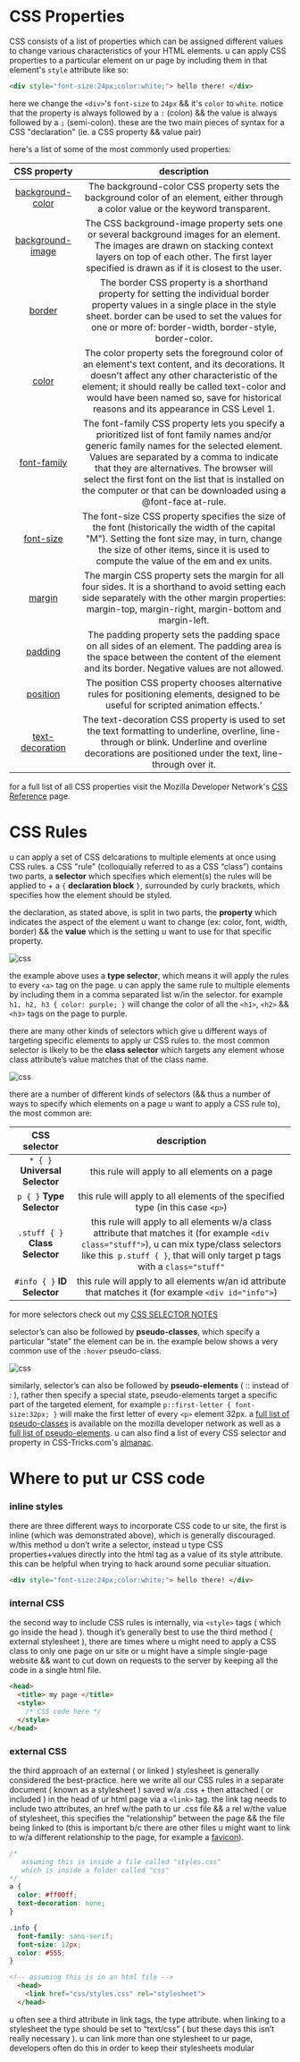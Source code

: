 
# CSS Properties

CSS consists of a list of properties which can be assigned different values to change various characteristics of your HTML elements. u can apply CSS properties to a particular element on ur page by including them in that element's `style` attribute like so:

```html
<div style="font-size:24px;color:white;"> hello there! </div>
```

here we change the `<div>`'s `font-size` to `24px` && it's `color` to `white`. notice that the property is always followed by a `:` (colon) && the value is always followed by a `;` (semi-colon). these are the two main pieces of syntax for a CSS "declaration" (ie. a CSS property && value pair)


here's a list of some of the most commonly used properties:

| CSS property | description |
|:---:|:---:|
| [background-color](https://developer.mozilla.org/en-US/docs/Web/CSS/background-color) |The background-color CSS property sets the background color of an element, either through a color value or the keyword transparent.|
| [background-image](https://developer.mozilla.org/en-US/docs/Web/CSS/background-image) |The CSS background-image property sets one or several background images for an element. The images are drawn on stacking context layers on top of each other. The first layer specified is drawn as if it is closest to the user.|
| [border](https://developer.mozilla.org/en-US/docs/Web/CSS/border) |The border CSS property is a shorthand property for setting the individual border property values in a single place in the style sheet. border can be used to set the values for one or more of: border-width, border-style, border-color.|
| [color](https://developer.mozilla.org/en-US/docs/Web/CSS/color) |The color property sets the foreground color of an element's text content, and its decorations. It doesn't affect any other characteristic of the element; it should really be called text-color and would have been named so, save for historical reasons and its appearance in CSS Level 1.|
| [font-family](https://developer.mozilla.org/en-US/docs/Web/CSS/font-family) |The font-family CSS property lets you specify a prioritized list of font family names and/or generic family names for the selected element. Values are separated by a comma to indicate that they are alternatives. The browser will select the first font on the list that is installed on the computer or that can be downloaded using a @font-face at-rule.|
| [font-size](https://developer.mozilla.org/en-US/docs/Web/CSS/font-size) |The font-size CSS property specifies the size of the font (historically the width of the capital "M"). Setting the font size may, in turn, change the size of other items, since it is used to compute the value of the em and ex <length> units.|
| [margin](https://developer.mozilla.org/en-US/docs/Web/CSS/margin) |The margin CSS property sets the margin for all four sides. It is a shorthand to avoid setting each side separately with the other margin properties: margin-top, margin-right, margin-bottom and margin-left.|
| [padding](https://developer.mozilla.org/en-US/docs/Web/CSS/padding) |The padding property sets the padding space on all sides of an element. The padding area is the space between the content of the element and its border. Negative values are not allowed.|
| [position](https://developer.mozilla.org/en-US/docs/Web/CSS/position) |The position CSS property chooses alternative rules for positioning elements, designed to be useful for scripted animation effects.'|
| [text-decoration](https://developer.mozilla.org/en-US/docs/Web/CSS/text-decoration) |The text-decoration CSS property is used to set the text formatting to underline, overline, line-through or blink. Underline and overline decorations are positioned under the text, line-through over it.|

for a full list of all CSS properties visit the Mozilla Developer Network's [CSS Reference](https://developer.mozilla.org/en-US/docs/Web/CSS/Reference) page.


# CSS Rules

u can apply a set of CSS delcarations to multiple elements at once using CSS rules. a CSS "rule" (colloquially referred to as a CSS “class”) contains two parts, a **selector** which specifies which element(s) the rules will be applied to + a `{` **declaration block** `}`, surrounded by curly brackets, which specifies how the element should be styled.

the declaration, as stated above, is split in two parts, the **property** which indicates the aspect of the element u want to change (ex: color, font, width, border) && the **value** which is the setting u want to use for that specific property.


![css](images/cssrule.png)

the example above uses a **type selector**, which means it will apply the rules to every `<a>` tag on the page. u can apply the same rule to multiple elements by including them in a comma separated list w/in the selector. for example `h1, h2, h3 { color: purple; }` will change the color of all the `<h1>`, `<h2>` && `<h3>` tags on the page to purple.

there are many other kinds of selectors which give u different ways of targeting specific elements to apply ur CSS rules to. the most common selector is likely to be the **class selector** which targets any element whose class attribute’s value matches that of the class name.

![css](images/cssrule2.png)

there are a number of different kinds of selectors (&& thus a number of ways to specify which elements on a page u want to apply a CSS rule to), the most common are:

| CSS selector | description |
|:---:|:---:|
|`* { }` **Universal Selector**|this rule will apply to all elements on a page|
|`p { }` **Type Selector**|this rule will apply to all elements of the specified type (in this case `<p>`)|
|`.stuff { }` **Class Selector**|this rule will apply to all elements w/a class attribute that matches it (for example `<div class="stuff">`), u can mix type/class selectors like this` p.stuff { }`, that will only target p tags with a `class="stuff"`|
|`#info { }` **ID Selector**|this rule will apply to all elements w/an id attribute that matches it (for example `<div id="info">`)|

for more selectors check out my [CSS SELECTOR NOTES](selectors.md)

selector’s can also be followed by **pseudo-classes**, which specify a particular “state” the element can be in. the example below shows a very common use of the `:hover` pseudo-class.

![css](images/cssrule3.png)

similarly, selector’s can also be followed by **pseudo-elements** ( :: instead of : ), rather then specify a special state, pseudo-elements target a specific part of the targeted element, for example `p::first-letter { font-size:32px; }` will make the first letter of every `<p>` element 32px. a [full list of pseudo-classes](https://developer.mozilla.org/en-US/docs/Web/CSS/Pseudo-classes) is available on the mozilla developer network as well as a [full list of pseudo-elements](https://developer.mozilla.org/en-US/docs/Web/CSS/Pseudo-elements). u can also find a list of every CSS selector and property in CSS-Tricks.com's [almanac](https://css-tricks.com/almanac/).


# Where to put ur CSS code

### inline styles

there are three different ways to incorporate CSS code to ur site, the first is inline (which was demonstrated above), which is generally discouraged. w/this method u don’t write a selector, instead u type CSS properties+values directly into the html tag as a value of its style attribute. this can be helpful when trying to hack around some peculiar situation.

```html
<div style="font-size:24px;color:white;"> hello there! </div>
```


### internal CSS

the second way to include CSS rules is internally, via `<style>` tags ( which go inside the head ). though it’s generally best to use the third method ( external stylesheet ), there are times where u might need to apply a CSS class to only one page on ur site or u might have a simple single-page website && want to cut down on requests to the server by keeping all the code in a single html file.

```html
<head>
  <title> my page </title>
  <style>
    /* CSS code here */
  </style>
</head>
```


### external CSS

the third approach of an external ( or linked ) stylesheet is generally considered the best-practice. here we write all our CSS rules in a separate document ( known as a stylesheet ) saved w/a .css + then attached ( or included ) in the head of ur html page via a `<link>` tag. the link tag needs to include two attributes, an href w/the path to ur .css file && a rel w/the value of stylesheet, this specifies the “relationship” between the page && the file being linked to (this is important b/c there are other files u might want to link to w/a different relationship to the page, for example a [favicon](https://en.wikipedia.org/wiki/Favicon)).

```css
/*
   assuming this is inside a file called "styles.css"
   which is inside a folder called "css"
*/
a {
  color: #ff00ff;
  text-decoration: none;
}

.info {
  font-family: sans-serif;
  font-size: 12px;
  color: #555;
}
```

```html
<!-- assuming this is in an html file -->
  <head>
    <link href="css/styles.css" rel="stylesheet">
  </head>
```

u often see a third attribute in link tags, the type attribute. when linking to a stylesheet the type should be set to “text/css” ( but these days this isn’t really necessary ). u can link more than one stylesheet to ur page, developers often do this in order to keep their stylesheets modular
